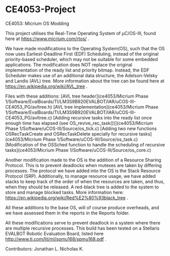 # CE4053-Project
CE4053: Micrium OS Modding

This project utilises the Real-Time Operating System of µC/OS-III, found here at https://www.micrium.com/rtos/ .

We have made modifications to the Operating System(OS), such that the OS now uses Earliest-Deadline First (EDF) Scheduling, instead of the original priority-based scheduler, which may not be suitable for some embedded applications.
The modification does NOT replace the original implementation of the ready list and priority bitmap.
Instead, the EDF Scheduler makes use of an additional data structure, the Adelson-Velsky and Landis (AVL) tree. 
More information about the tree can be found here at https://en.wikipedia.org/wiki/AVL_tree .

Files with these additions:
[AVL tree header](ce4053/Micrium Phase 1/Software/EvalBoards/TI/LM3S9B920EVALBOT/IAR/uCOS-III-CE4053_PG/avltree.h)
[AVL tree implementation](ce4053/Micrium Phase 1/Software/EvalBoards/TI/LM3S9B920EVALBOT/IAR/uCOS-III-CE4053_PG/avltree.c)
[Adding recursive tasks into the ready list once enough time has elapsed (see OS_revive_rec_task())](ce4053/Micrium Phase 1/Software/uCOS-III/Source/os_tick.c)
[Adding two new functions OSRecTaskCreate and OSRecTaskDelete specially for recursive tasks](ce4053/Micrium Phase 1/Software/uCOS-III/Source/os_task.c)
[Modification of the OSSched function to handle the scheduling of recursive tasks](ce4053/Micrium Phase 1/Software/uCOS-III/Source/os_core.c)

Another modification made to the OS is the addition of a Resource Sharing Protocol.
This is to prevent deadlocks when mutexes are taken by differing processes.
The protocol we have added into the OS is the Stack Resource Protocol (SRP).
Additionally, to manage resource usage, we have added stacks to keep track of the order of when the resources are taken, and thus, when they should be released.
A red-black tree is added to the system to store and manage blocked tasks. More information here: https://en.wikipedia.org/wiki/Red%E2%80%93black_tree .

All these additions to the base OS, will of course produce overheads, and we have assessed them in the reports in the Reports folder.

All these modifications serve to prevent deadlock in a system where there are multiple recursive processes. 
This build has been tested on a Stellaris EVALBOT Robotic Evaluation Board, listed here http://www.ti.com/lit/ml/spmu168/spmu168.pdf . 

Contributors:
Jonathan L.
Nicholas K.

